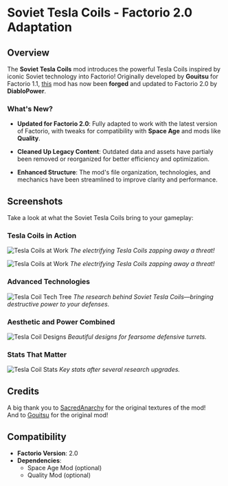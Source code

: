 # Soviet Tesla Coils - Factorio 2.0 Adaptation

## Overview
The **Soviet Tesla Coils** mod introduces the powerful Tesla Coils inspired by iconic Soviet technology into Factorio! Originally developed by **Gouitsu** for Factorio 1.1, [this](https://mods.factorio.com/mod/Soviet-Tesla-Coils) mod has now been **forged** and updated to Factorio 2.0 by **DiabloPower**.

### What's New?
- **Updated for Factorio 2.0**:
  Fully adapted to work with the latest version of Factorio, with tweaks for compatibility with **Space Age** and mods like **Quality**.

- **Cleaned Up Legacy Content**:
  Outdated data and assets have partialy been removed or reorganized for better efficiency and optimization.

- **Enhanced Structure**:
  The mod's file organization, technologies, and mechanics have been streamlined to improve clarity and performance.

## Screenshots
Take a look at what the Soviet Tesla Coils bring to your gameplay:

### Tesla Coils in Action
![Tesla Coils at Work](https://github.com/DiabloPower/Soviet-Tesla-Coils/blob/main/Soviet-Tesla-Coils_V2/graphics/screenshots/Screenshot_sap01.png)
*The electrifying Tesla Coils zapping away a threat!*

![Tesla Coils at Work](https://github.com/DiabloPower/Soviet-Tesla-Coils/blob/main/Soviet-Tesla-Coils_V2/graphics/screenshots/Screenshot_sap02.png)
*The electrifying Tesla Coils zapping away a threat!*

### Advanced Technologies
![Tesla Coil Tech Tree](https://github.com/DiabloPower/Soviet-Tesla-Coils/blob/main/Soviet-Tesla-Coils_V2/graphics/screenshots/Screenshot_science.png)
*The research behind Soviet Tesla Coils—bringing destructive power to your defenses.*

### Aesthetic and Power Combined
![Tesla Coil Designs](https://github.com/DiabloPower/Soviet-Tesla-Coils/blob/main/Soviet-Tesla-Coils_V2/graphics/screenshots/Screenshot_design.png)
*Beautiful designs for fearsome defensive turrets.*

### Stats That Matter
![Tesla Coil Stats](https://github.com/DiabloPower/Soviet-Tesla-Coils/blob/main/Soviet-Tesla-Coils_V2/graphics/screenshots/Screenshot_stats.png)
*Key stats after several research upgrades.*

## Credits
A big thank you to [SacredAnarchy](https://mods.factorio.com/user/Sacredanarchy) for the original textures of the mod!  
And to [Gouitsu](https://mods.factorio.com/user/Gouitsu) for the original mod!

## Compatibility
- **Factorio Version**: 2.0
- **Dependencies**:
  - Space Age Mod (optional)
  - Quality Mod (optional)
